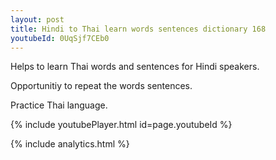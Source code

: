 ```yaml
---
layout: post
title: Hindi to Thai learn words sentences dictionary 168 
youtubeId: 0UqSjf7CEb0
---
```

 
 
Helps to learn Thai words and sentences for Hindi speakers.

Opportunitiy to repeat the words sentences. 

Practice Thai language. 
 
{% include youtubePlayer.html id=page.youtubeId %}
 
 
{% include analytics.html %}